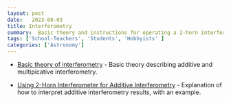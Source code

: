 ```yaml
---
layout: post
date:   2023-08-03
title: Interferometry
summary:  Basic theory and instructions for operating a 2-horn interferometer
tags: ['School-Teachers', 'Students', 'Hobbyists' ]
categories: ['Astronomy'] 
---
```



+ [Basic theory of interferometry](https://wvurail.org/dspira-lessons/FilesUploaded/Interferometry_theory.pdf) - Basic theory describing additive and multipicative interferometry.
    

+ [Using 2-Horn Interferometer for Additive Interferometry](https://wvurail.org/dspira-lessons/FilesUploaded/Interferometry_Additive_experimental.pdf) - Explanation of how to interpret additive interferometry results, with an example.

    
